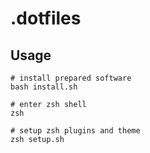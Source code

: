 # .dotfiles
## Usage
```shell
# install prepared software
bash install.sh

# enter zsh shell
zsh

# setup zsh plugins and theme
zsh setup.sh
```
